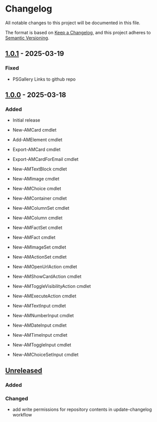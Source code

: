 # Changelog
All notable changes to this project will be documented in this file.

The format is based on [Keep a Changelog](https://keepachangelog.com/en/1.0.0/),
and this project adheres to [Semantic Versioning](https://semver.org/spec/v2.0.0.html).

## [1.0.1] - 2025-03-19

### Fixed

- PSGallery Links to github repo

## [1.0.0] - 2025-03-18

### Added
- Initial release

- New-AMCard cmdlet
- Add-AMElement cmdlet
- Export-AMCard cmdlet
- Export-AMCardForEmail cmdlet
- New-AMTextBlock cmdlet
- New-AMImage cmdlet
- New-AMChoice cmdlet
- New-AMContainer cmdlet
- New-AMColumnSet cmdlet
- New-AMColumn cmdlet
- New-AMFactSet cmdlet
- New-AMFact cmdlet
- New-AMImageSet cmdlet
- New-AMActionSet cmdlet
- New-AMOpenUrlAction cmdlet
- New-AMShowCardAction cmdlet
- New-AMToggleVisibilityAction cmdlet
- New-AMExecuteAction cmdlet
- New-AMTextInput cmdlet
- New-AMNumberInput cmdlet
- New-AMDateInput cmdlet
- New-AMTimeInput cmdlet
- New-AMToggleInput cmdlet
- New-AMChoiceSetInput cmdlet

## [Unreleased]
### Added

### Changed
- add write permissions for repository contents in update-changelog workflow

[Unreleased]: https://github.com/Mynster9361/ActionableMessages/compare/v1.0.1...HEAD
[1.0.1]: https://github.com/Mynster9361/ActionableMessages/compare/v1.0.0...v1.0.1
[1.0.0]: https://github.com/Mynster9361/ActionableMessages/releases/tag/v1.0.0